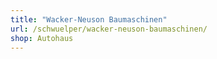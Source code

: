 ```yaml
---
title: "Wacker-Neuson Baumaschinen"
url: /schwuelper/wacker-neuson-baumaschinen/
shop: Autohaus
---
```

